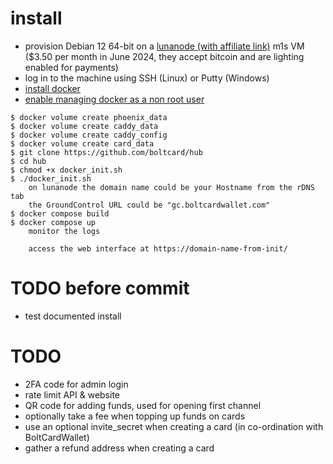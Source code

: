 # install

- provision Debian 12 64-bit on a [lunanode (with affiliate link)](https://www.lunanode.com/?r=9026) m1s VM ($3.50 per month in June 2024, they accept bitcoin and are lighting enabled for payments)
- log in to the machine using SSH (Linux) or Putty (Windows)
- [install docker](https://docs.docker.com/engine/install/debian/)
- [enable managing docker as a non root user](https://docs.docker.com/engine/install/linux-postinstall/)

```
$ docker volume create phoenix_data
$ docker volume create caddy_data
$ docker volume create caddy_config
$ docker volume create card_data
$ git clone https://github.com/boltcard/hub
$ cd hub
$ chmod +x docker_init.sh
$ ./docker_init.sh
    on lunanode the domain name could be your Hostname from the rDNS tab
    the GroundControl URL could be "gc.boltcardwallet.com"
$ docker compose build
$ docker compose up
    monitor the logs

    access the web interface at https://domain-name-from-init/

```

# TODO before commit
- test documented install

# TODO
- 2FA code for admin login
- rate limit API & website
- QR code for adding funds, used for opening first channel
- optionally take a fee when topping up funds on cards
- use an optional invite_secret when creating a card (in co-ordination with BoltCardWallet)
- gather a refund address when creating a card
